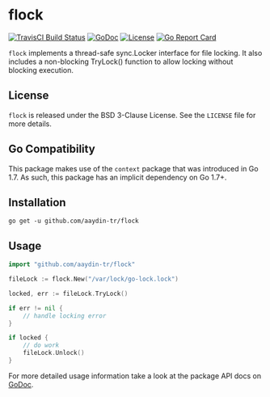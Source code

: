 # flock
[![TravisCI Build Status](https://img.shields.io/travis/gofrs/flock/master.svg?style=flat)](https://travis-ci.org/gofrs/flock)
[![GoDoc](https://img.shields.io/badge/godoc-flock-blue.svg?style=flat)](https://godoc.org/github.com/aaydin-tr/flock)
[![License](https://img.shields.io/badge/license-BSD_3--Clause-brightgreen.svg?style=flat)](https://github.com/aaydin-tr/flock/blob/master/LICENSE)
[![Go Report Card](https://goreportcard.com/badge/github.com/aaydin-tr/flock)](https://goreportcard.com/report/github.com/aaydin-tr/flock)

`flock` implements a thread-safe sync.Locker interface for file locking. It also
includes a non-blocking TryLock() function to allow locking without blocking execution.

## License
`flock` is released under the BSD 3-Clause License. See the `LICENSE` file for more details.

## Go Compatibility
This package makes use of the `context` package that was introduced in Go 1.7. As such, this
package has an implicit dependency on Go 1.7+.

## Installation
```
go get -u github.com/aaydin-tr/flock
```

## Usage
```Go
import "github.com/aaydin-tr/flock"

fileLock := flock.New("/var/lock/go-lock.lock")

locked, err := fileLock.TryLock()

if err != nil {
	// handle locking error
}

if locked {
	// do work
	fileLock.Unlock()
}
```

For more detailed usage information take a look at the package API docs on
[GoDoc](https://godoc.org/github.com/aaydin-tr/flock).
